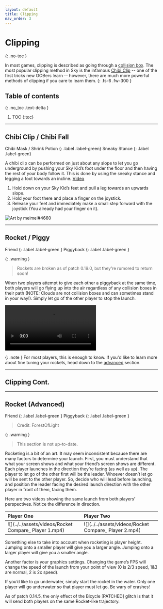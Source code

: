 ```yaml
---
layout: default
title: Clipping
nav_order: 3
---
```


# Clipping
{: .no-toc }

In most games, clipping is described as going through a [collision box](terms-and-methods/#collision-boxes). The most popular clipping method in Sky is the infamous [Chibi Clip](#chibi-clip) -- one of the first tricks new OOBers learn -- however, there are much more powerful methods of clipping if you care to learn them.
{: .fs-6 .fw-300 }

## Table of contents
{: .no_toc .text-delta }

1. TOC
{:toc}

---

## [](#chibi-clip)Chibi Clip / Chibi Fall

Chibi Mask / Shrink Potion
{: .label .label-green}
Sneaky Stance
{: .label .label-green}

A chibi clip can be performed on just about any slope to let you go underground by pushing your Sky Kid’s foot under the floor and then having the rest of your body follow it. This is done by using the sneaky stance and legging a foot towards an incline. [Video](https://drive.google.com/file/d/1uddMGrMCUWCpPIkYWRM7GE0CvnNHy4L5/view?usp=sharing)

1. Hold down on your Sky Kid’s feet and pull a leg towards an upwards slope.
1. Hold your foot there and place a finger on the joystick.
1. Release your feet and immediately make a small step forward with the joystick (You already had your finger on it).

![Art by meimei#4660](../../assets/images/chibiclip.jpg)

---

## [](#rocket)Rocket / Piggy

Friend
{: .label .label-green }
Piggyback
{: .label .label-green }

{: .warning }
> Rockets are broken as of patch 0.19.0, but they're rumored to return soon!

When two players attempt to give each other a piggyback at the same time, both players will go flying up into the air regardless of any collision boxes in their path (NOTE: Clouds are not collision boxes and can sometimes stand in your way!). Simply let go of the other player to stop the launch.

![](../../assets/videos/Rocket.mov)

{: .note }
For most players, this is enough to know. If you'd like to learn more about fine tuning your rockets, head down to the [advanced](#rocket-advanced) section.

---

## Clipping Cont.

---

## [](#rocket-advanced)Rocket (Advanced)

Friend
{: .label .label-green }
Piggyback
{: .label .label-green }

> Credit: ForestOfLight

{: .warning }
> This section is not up-to-date.

Rocketing is a bit of an art. It may seem inconsistent because there are many factors to determine your launch. First, you must understand that what your screen shows and what your friend’s screen shows are different. Each player launches in the direction they’re facing (as well as up). The player to let go of the other first will be the leader. Whoever doesn’t let go will be sent to the other player. So, decide who will lead before launching, and position the leader facing the desired launch direction with the other player in front of them, facing them. 

Here are two videos showing the same launch from both players’ perspectives. Notice the difference in direction.

| Player One                                            | Player Two                                             |
|:------------------------------------------------------|:-------------------------------------------------------|
|![](../../assets/videos/Rocket Compare_ Player 1.mp4)  | ![](../../assets/videos/Rocket Compare_ Player 2.mp4)  |

Something else to take into account when rocketing is player height. Jumping onto a smaller player will give you a larger angle. Jumping onto a larger player will give you a smaller angle.

Another factor is your graphics settings. Changing the game’s FPS will change the speed of the launch from your point of view (0 is 2/3 speed, 1&3 are normal, 2 is 2x speed).

If you’d like to go underwater, simply start the rocket in the water. Only one player will go underwater so that player must let go. Be wary of crashes!

As of patch 0.14.5, the only effect of the Bicycle [PATCHED] glitch is that it will send both players on the same Rocket-like trajectory.